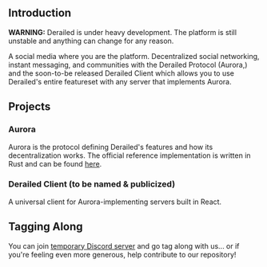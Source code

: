 ## Introduction

**WARNING:** Derailed is under heavy development. The platform is still unstable and anything can change for any reason.

A social media where you are the platform. Decentralized social networking, instant messaging, and communities with
the Derailed Protocol (Aurora,) and the soon-to-be released Derailed Client which allows you to use Derailed's entire featureset
with any server that implements Aurora.

## Projects

### Aurora

Aurora is the protocol defining Derailed's features and how its decentralization works.
The official reference implementation is written in Rust and can be found [here](https://github.com/derailedapp/aurora).

### Derailed Client (to be named & publicized)

A universal client for Aurora-implementing servers built in React.

## Tagging Along

You can join [temporary Discord server](https://discord.gg/8fYVNRxRDc) and go tag along with us...
or if you're feeling even more generous, help contribute to our repository!
